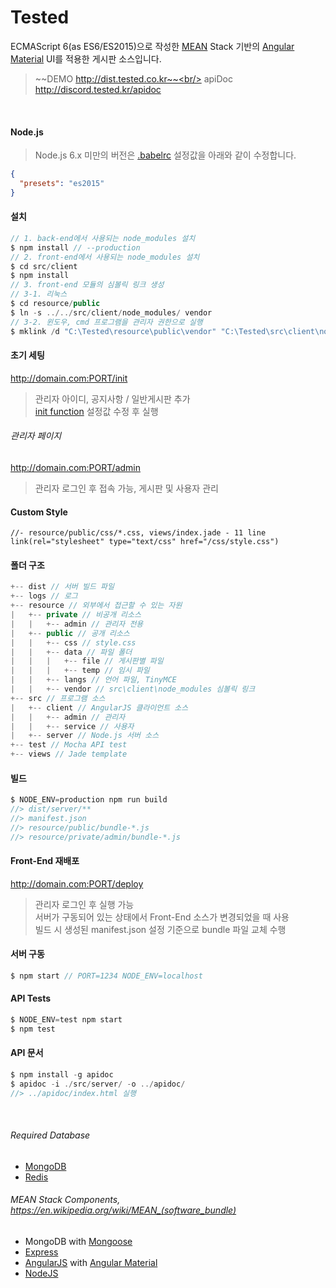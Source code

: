 # Tested
ECMAScript 6(as ES6/ES2015)으로 작성한 [MEAN](https://en.wikipedia.org/wiki/MEAN_(software_bundle)) Stack 기반의 [Angular Material](https://material.angularjs.org) UI를 적용한 게시판 소스입니다.
> ~~DEMO http://dist.tested.co.kr~~<br/>
> apiDoc http://discord.tested.kr/apidoc

<br/>

#### Node.js
> Node.js 6.x 미만의 버전은 [.babelrc](.babelrc) 설정값을 아래와 같이 수정합니다. 

```json
{
  "presets": "es2015"
}
```


#### 설치
```javascript
// 1. back-end에서 사용되는 node_modules 설치
$ npm install // --production
// 2. front-end에서 사용되는 node_modules 설치
$ cd src/client
$ npm install
// 3. front-end 모듈의 심볼릭 링크 생성
// 3-1. 리눅스
$ cd resource/public
$ ln -s ../../src/client/node_modules/ vendor
// 3-2. 윈도우, cmd 프로그램을 관리자 권한으로 실행
$ mklink /d "C:\Tested\resource\public\vendor" "C:\Tested\src\client\node_modules"
```


#### 초기 세팅
http://domain.com:PORT/init
> 관리자 아이디, 공지사항 / 일반게시판 추가<br/>
> [init function](src/server/controllers/index.js#L60) 설정값 수정 후 실행<br/>

###### 관리자 페이지
http://domain.com:PORT/admin
> 관리자 로그인 후 접속 가능, 게시판 및 사용자 관리


#### Custom Style
```jade
//- resource/public/css/*.css, views/index.jade - 11 line
link(rel="stylesheet" type="text/css" href="/css/style.css")
```


#### 폴더 구조
```javascript
+-- dist // 서버 빌드 파일
+-- logs // 로그
+-- resource // 외부에서 접근할 수 있는 자원
|   +-- private // 비공개 리소스
|   |   +-- admin // 관리자 전용
|   +-- public // 공개 리소스
|   |   +-- css // style.css
|   |   +-- data // 파일 폴더
|   |   |   +-- file // 게시판별 파일 
|   |   |   +-- temp // 임시 파일
|   |   +-- langs // 언어 파일, TinyMCE
|   |   +-- vendor // src\client\node_modules 심볼릭 링크
+-- src // 프로그램 소스
|   +-- client // AngularJS 클라이언트 소스
|   |   +-- admin // 관리자
|   |   +-- service // 사용자
|   +-- server // Node.js 서버 소스
+-- test // Mocha API test
+-- views // Jade template
```


#### 빌드
```javascript
$ NODE_ENV=production npm run build
//> dist/server/**
//> manifest.json
//> resource/public/bundle-*.js
//> resource/private/admin/bundle-*.js
```


#### Front-End 재배포
http://domain.com:PORT/deploy
> 관리자 로그인 후 실행 가능<br/>
> 서버가 구동되어 있는 상태에서 Front-End 소스가 변경되었을 때 사용<br/>
> 빌드 시 생성된 manifest.json 설정 기준으로 bundle 파일 교체 수행


#### 서버 구동
```javascript
$ npm start // PORT=1234 NODE_ENV=localhost
```


#### API Tests
```javascript
$ NODE_ENV=test npm start
$ npm test
```


#### API 문서
```javascript
$ npm install -g apidoc
$ apidoc -i ./src/server/ -o ../apidoc/
//> ../apidoc/index.html 실행
```

<br/>

###### Required Database
* [MongoDB](https://www.mongodb.org)
* [Redis](http://www.redis.io)


###### MEAN Stack Components, https://en.wikipedia.org/wiki/MEAN_(software_bundle)
* MongoDB with [Mongoose](http://mongoosejs.com)
* [Express](http://expressjs.com)
* [AngularJS](https://angularjs.org) with [Angular Material](https://material.angularjs.org)
* [NodeJS](https://nodejs.org)
